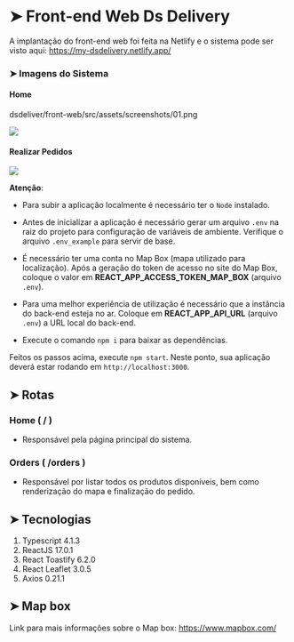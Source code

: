 # ➤ Front-end Web Ds Delivery

A implantação do front-end web foi feita na Netlify e o sistema pode ser visto aqui: https://my-dsdelivery.netlify.app/

### ➤ Imagens do Sistema

#### Home

 dsdeliver/front-web/src/assets/screenshots/01.png 

<img src="dsdeliver/front-web/src/assets/screenshots/01.png">

#### Realizar Pedidos

<img src="dsdeliver/front-web/src/assets/screenshots/02.png">

**Atenção**: 
- Para subir a aplicação localmente é necessário ter o `Node` instalado.

- Antes de inicializar a aplicação é necessário gerar um arquivo `.env` na raiz do projeto para configuração de variáveis de ambiente. Verifique o arquivo `.env_example` para servir de base. 

- É necessário ter uma conta no Map Box (mapa utilizado para localização). Após a geração do token de acesso no site do Map Box, coloque o valor em **REACT_APP_ACCESS_TOKEN_MAP_BOX** (arquivo `.env`).

- Para uma melhor experiência de utilização é necessário que a instância do back-end esteja no ar. Coloque em **REACT_APP_API_URL** (arquivo `.env`) a URL local do back-end.

- Execute o comando `npm i` para baixar as dependências.

Feitos os passos acima, execute `npm start`. Neste ponto, sua aplicação deverá estar rodando em `http://localhost:3000`.

## ➤ Rotas

### Home ( / ) 
- Responsável pela página principal do sistema.

### Orders ( /orders )
- Responsável por listar todos os produtos disponíveis, bem como renderização do mapa e finalização do pedido. 

## ➤ Tecnologias
1. Typescript 4.1.3
2. ReactJS 17.0.1
3. React Toastify 6.2.0
4. React Leaflet 3.0.5
5. Axios 0.21.1

## ➤ Map box
Link para mais informações sobre o Map box: https://www.mapbox.com/